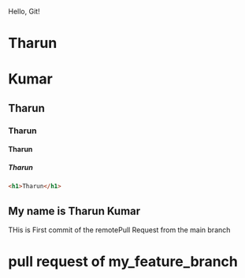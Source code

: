 Hello, Git!
# Tharun

# Kumar

## Tharun

### Tharun

#### Tharun

##### Tharun

``` html
<h1>Tharun</h1>

```

## My name is Tharun Kumar
THis is First commit of the remotePull Request from the main branch
# pull request of my_feature_branch
